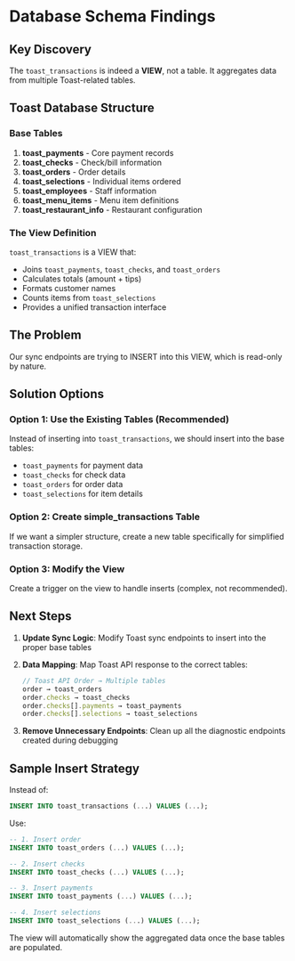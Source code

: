 # Database Schema Findings

## Key Discovery

The `toast_transactions` is indeed a **VIEW**, not a table. It aggregates data from multiple Toast-related tables.

## Toast Database Structure

### Base Tables

1. **toast_payments** - Core payment records
2. **toast_checks** - Check/bill information
3. **toast_orders** - Order details
4. **toast_selections** - Individual items ordered
5. **toast_employees** - Staff information
6. **toast_menu_items** - Menu item definitions
7. **toast_restaurant_info** - Restaurant configuration

### The View Definition

`toast_transactions` is a VIEW that:

- Joins `toast_payments`, `toast_checks`, and `toast_orders`
- Calculates totals (amount + tips)
- Formats customer names
- Counts items from `toast_selections`
- Provides a unified transaction interface

## The Problem

Our sync endpoints are trying to INSERT into this VIEW, which is read-only by nature.

## Solution Options

### Option 1: Use the Existing Tables (Recommended)

Instead of inserting into `toast_transactions`, we should insert into the base tables:

- `toast_payments` for payment data
- `toast_checks` for check data
- `toast_orders` for order data
- `toast_selections` for item details

### Option 2: Create simple_transactions Table

If we want a simpler structure, create a new table specifically for simplified transaction storage.

### Option 3: Modify the View

Create a trigger on the view to handle inserts (complex, not recommended).

## Next Steps

1. **Update Sync Logic**: Modify Toast sync endpoints to insert into the proper base tables
2. **Data Mapping**: Map Toast API response to the correct tables:

   ```javascript
   // Toast API Order → Multiple tables
   order → toast_orders
   order.checks → toast_checks
   order.checks[].payments → toast_payments
   order.checks[].selections → toast_selections
   ```

3. **Remove Unnecessary Endpoints**: Clean up all the diagnostic endpoints created during debugging

## Sample Insert Strategy

Instead of:

```sql
INSERT INTO toast_transactions (...) VALUES (...);
```

Use:

```sql
-- 1. Insert order
INSERT INTO toast_orders (...) VALUES (...);

-- 2. Insert checks
INSERT INTO toast_checks (...) VALUES (...);

-- 3. Insert payments
INSERT INTO toast_payments (...) VALUES (...);

-- 4. Insert selections
INSERT INTO toast_selections (...) VALUES (...);
```

The view will automatically show the aggregated data once the base tables are populated.
